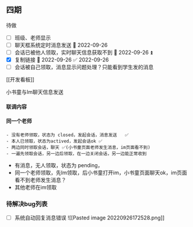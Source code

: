 ## 四期

待做
- [ ] 班级、老师显示
- [ ] 聊天框系统定时消息发送 📅 2022-09-26 
- [ ] 会话已被他人领取，实时聊天信息获取不到 📅 2022-09-26 ⏫ 
- [x] 复制链接 📅 2022-09-26 ✅ 2022-09-26
- [ ] 会话被自己领取，消息显示问题处理？只能看到学生发的消息

[[开发看板]]


小书童与Im聊天信息发送

#### 联调内容
#### 同一个老师
	- 没有老师领取，状态为 closed，发起会话，消息发送   ✅ 
	- 本人已领取，状态为actived，发起会话ok ✅
	- 两边同时领取会话，聊天 ✅(小书童页面老师发生消息，im页面看不到)
	- 一遍先领取会话，另一边后领取，在一边关闭会话，另一边能正常收到

- 有消息，无人领取，状态为 pending，
- 同一个老师领取，先Im领取，后小书童打开im，小书童页面聊天ok，im页面看不到老师发生消息？
- 其他老师在im领取


### 待解决bug列表

- [ ] 系统自动回复消息错误
![[Pasted image 20220926172528.png]]
